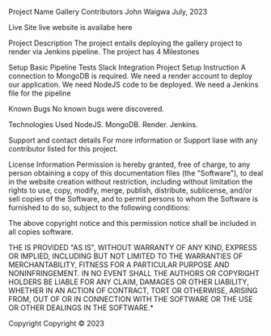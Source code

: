 Project  Name
Gallery
Contributors
John Waigwa
July, 2023

Live Site
live website is availabe here

Project Description
The project entails deploying the gallery project to render via Jenkins pipeline. The project has 4 Milestones

Setup
Basic Pipeline
Tests
Slack Integration
Project Setup Instruction
A connection to MongoDB is required. We need a render account to deploy our application. We need NodeJS code to be deployed. We need a Jenkins file for the pipeline

Known Bugs
No known bugs were discovered.

Technologies Used
NodeJS. MongoDB. Render. Jenkins.

Support and contact details
For more information or Support liase with any contributor listed for this project.

License Information
Permission is hereby granted, free of charge, to any person obtaining a copy of this documentation files (the "Software"), to deal in the website creation without restriction, including without limitation the rights to use, copy, modify, merge, publish, distribute, sublicense, and/or sell copies of the Software, and to permit persons to whom the Software is furnished to do so, subject to the following conditions:

The above copyright notice and this permission notice shall be included in all copies software.

THE IS PROVIDED "AS IS", WITHOUT WARRANTY OF ANY KIND, EXPRESS OR IMPLIED, INCLUDING BUT NOT LIMITED TO THE WARRANTIES OF MERCHANTABILITY, FITNESS FOR A PARTICULAR PURPOSE AND NONINFRINGEMENT. IN NO EVENT SHALL THE AUTHORS OR COPYRIGHT HOLDERS BE LIABLE FOR ANY CLAIM, DAMAGES OR OTHER LIABILITY, WHETHER IN AN ACTION OF CONTRACT, TORT OR OTHERWISE, ARISING FROM, OUT OF OR IN CONNECTION WITH THE SOFTWARE OR THE USE OR OTHER DEALINGS IN THE SOFTWARE.*

Copyright
Copyright © 2023